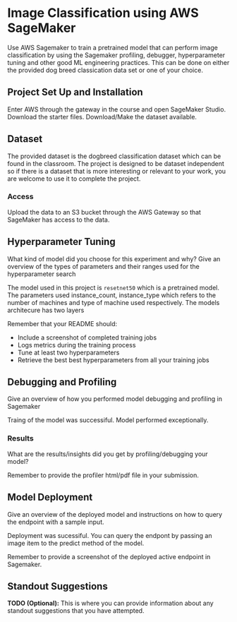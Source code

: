 # Image Classification using AWS SageMaker

Use AWS Sagemaker to train a pretrained model that can perform image classification by using the Sagemaker profiling, debugger, hyperparameter tuning and other good ML engineering practices. This can be done on either the provided dog breed classication data set or one of your choice.

## Project Set Up and Installation
Enter AWS through the gateway in the course and open SageMaker Studio. 
Download the starter files.
Download/Make the dataset available. 

## Dataset
The provided dataset is the dogbreed classification dataset which can be found in the classroom.
The project is designed to be dataset independent so if there is a dataset that is more interesting or relevant to your work, you are welcome to use it to complete the project.

### Access
Upload the data to an S3 bucket through the AWS Gateway so that SageMaker has access to the data. 

## Hyperparameter Tuning
What kind of model did you choose for this experiment and why? Give an overview of the types of parameters and their ranges used for the hyperparameter search



The model used in this project is ```resetnet50``` which is a pretrained model. The parameters used  instance_count, instance_type which refers to the number of machines and type of machine used respectively.
The models architecure has two layers

Remember that your README should:
- Include a screenshot of completed training jobs
- Logs metrics during the training process
- Tune at least two hyperparameters
- Retrieve the best best hyperparameters from all your training jobs

## Debugging and Profiling
 Give an overview of how you performed model debugging and profiling in Sagemaker
 
Traing of the model was successiful. Model performed exceptionally.

### Results
 What are the results/insights did you get by profiling/debugging your model?

 
 [](https://github.com/moseti1/udc-img-dog-classification/blob/main/ProfilerReport/profiler-output/profiler-report.html)

 Remember to provide the profiler html/pdf file in your submission.


## Model Deployment
 Give an overview of the deployed model and instructions on how to query the endpoint with a sample input.
 
 Deployment was sucessiful. You can query the endpont by passing an image item to the predict method of the model.

 Remember to provide a screenshot of the deployed active endpoint in Sagemaker.
 
 [](https://github.com/moseti1/udc-img-dog-classification/blob/main/endpoint-screen.png)

## Standout Suggestions
**TODO (Optional):** This is where you can provide information about any standout suggestions that you have attempted.

